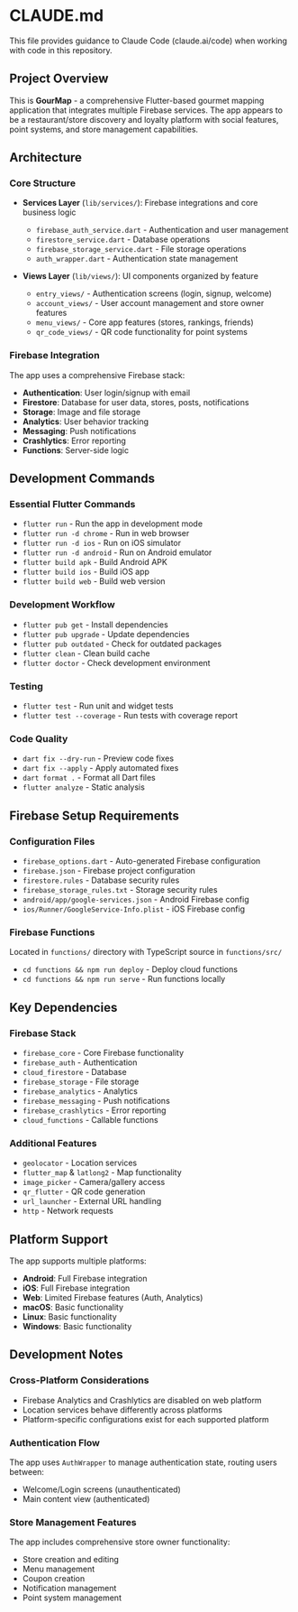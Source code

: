 # CLAUDE.md

This file provides guidance to Claude Code (claude.ai/code) when working with code in this repository.

## Project Overview

This is **GourMap** - a comprehensive Flutter-based gourmet mapping application that integrates multiple Firebase services. The app appears to be a restaurant/store discovery and loyalty platform with social features, point systems, and store management capabilities.

## Architecture

### Core Structure
- **Services Layer** (`lib/services/`): Firebase integrations and core business logic
  - `firebase_auth_service.dart` - Authentication and user management
  - `firestore_service.dart` - Database operations
  - `firebase_storage_service.dart` - File storage operations
  - `auth_wrapper.dart` - Authentication state management

- **Views Layer** (`lib/views/`): UI components organized by feature
  - `entry_views/` - Authentication screens (login, signup, welcome)
  - `account_views/` - User account management and store owner features
  - `menu_views/` - Core app features (stores, rankings, friends)
  - `qr_code_views/` - QR code functionality for point systems

### Firebase Integration
The app uses a comprehensive Firebase stack:
- **Authentication**: User login/signup with email
- **Firestore**: Database for user data, stores, posts, notifications
- **Storage**: Image and file storage
- **Analytics**: User behavior tracking
- **Messaging**: Push notifications
- **Crashlytics**: Error reporting
- **Functions**: Server-side logic

## Development Commands

### Essential Flutter Commands
- `flutter run` - Run the app in development mode
- `flutter run -d chrome` - Run in web browser
- `flutter run -d ios` - Run on iOS simulator
- `flutter run -d android` - Run on Android emulator
- `flutter build apk` - Build Android APK
- `flutter build ios` - Build iOS app
- `flutter build web` - Build web version

### Development Workflow
- `flutter pub get` - Install dependencies
- `flutter pub upgrade` - Update dependencies
- `flutter pub outdated` - Check for outdated packages
- `flutter clean` - Clean build cache
- `flutter doctor` - Check development environment

### Testing
- `flutter test` - Run unit and widget tests
- `flutter test --coverage` - Run tests with coverage report

### Code Quality
- `dart fix --dry-run` - Preview code fixes
- `dart fix --apply` - Apply automated fixes
- `dart format .` - Format all Dart files
- `flutter analyze` - Static analysis

## Firebase Setup Requirements

### Configuration Files
- `firebase_options.dart` - Auto-generated Firebase configuration
- `firebase.json` - Firebase project configuration
- `firestore.rules` - Database security rules
- `firebase_storage_rules.txt` - Storage security rules
- `android/app/google-services.json` - Android Firebase config
- `ios/Runner/GoogleService-Info.plist` - iOS Firebase config

### Firebase Functions
Located in `functions/` directory with TypeScript source in `functions/src/`
- `cd functions && npm run deploy` - Deploy cloud functions
- `cd functions && npm run serve` - Run functions locally

## Key Dependencies

### Firebase Stack
- `firebase_core` - Core Firebase functionality
- `firebase_auth` - Authentication
- `cloud_firestore` - Database
- `firebase_storage` - File storage
- `firebase_analytics` - Analytics
- `firebase_messaging` - Push notifications
- `firebase_crashlytics` - Error reporting
- `cloud_functions` - Callable functions

### Additional Features
- `geolocator` - Location services
- `flutter_map` & `latlong2` - Map functionality
- `image_picker` - Camera/gallery access
- `qr_flutter` - QR code generation
- `url_launcher` - External URL handling
- `http` - Network requests

## Platform Support

The app supports multiple platforms:
- **Android**: Full Firebase integration
- **iOS**: Full Firebase integration  
- **Web**: Limited Firebase features (Auth, Analytics)
- **macOS**: Basic functionality
- **Linux**: Basic functionality
- **Windows**: Basic functionality

## Development Notes

### Cross-Platform Considerations
- Firebase Analytics and Crashlytics are disabled on web platform
- Location services behave differently across platforms
- Platform-specific configurations exist for each supported platform

### Authentication Flow
The app uses `AuthWrapper` to manage authentication state, routing users between:
- Welcome/Login screens (unauthenticated)
- Main content view (authenticated)

### Store Management Features
The app includes comprehensive store owner functionality:
- Store creation and editing
- Menu management
- Coupon creation
- Notification management
- Point system management